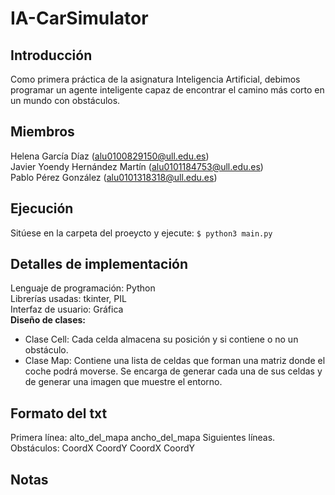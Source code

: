 # IA-CarSimulator

## Introducción
Como primera práctica de la asignatura Inteligencia Artificial, debimos programar un agente inteligente capaz de encontrar el camino más corto en un mundo con obstáculos.
## Miembros
Helena García Díaz (alu0100829150@ull.edu.es)  
Javier Yoendy Hernández Martín (alu0101184753@ull.edu.es)  
Pablo Pérez González (alu0101318318@ull.edu.es)

## Ejecución
Sitúese en la carpeta del proeycto y ejecute:
`$ python3 main.py`

## Detalles de implementación
Lenguaje de programación: Python  
Librerías usadas: tkinter, PIL  
Interfaz de usuario: Gráfica  
**Diseño de clases:**
* Clase Cell: Cada celda almacena su posición y si contiene o no un obstáculo.
* Clase Map: Contiene una lista de celdas que forman una matriz donde el coche
podrá moverse. Se encarga de generar cada una de sus celdas y de generar una imagen que muestre el entorno.

## Formato del txt
Primera línea: 
alto_del_mapa ancho_del_mapa
Siguientes líneas. Obstáculos: 
CoordX CoordY
CoordX CoordY

## Notas